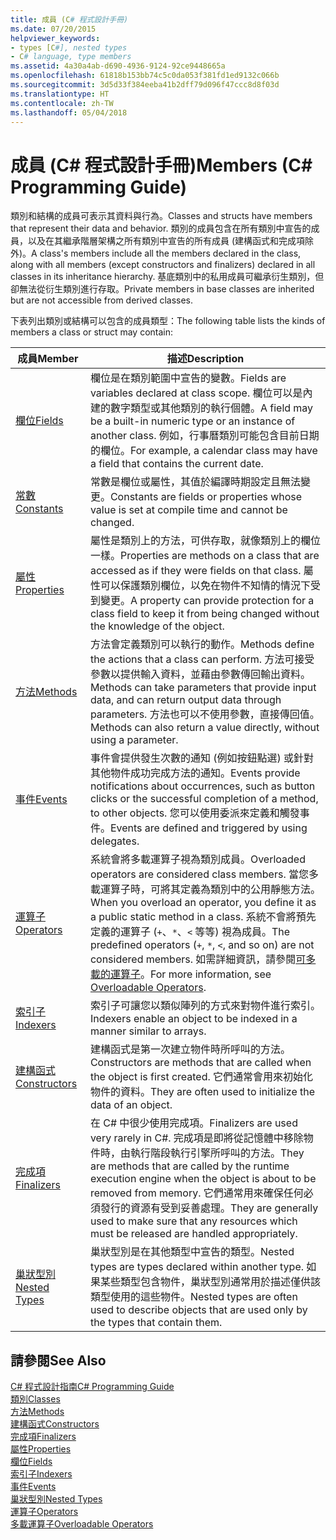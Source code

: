 ```yaml
---
title: 成員 (C# 程式設計手冊)
ms.date: 07/20/2015
helpviewer_keywords:
- types [C#], nested types
- C# language, type members
ms.assetid: 4a30a4ab-d690-4936-9124-92ce9448665a
ms.openlocfilehash: 61818b153bb74c5c0da053f381fd1ed9132c066b
ms.sourcegitcommit: 3d5d33f384eeba41b2dff79d096f47ccc8d8f03d
ms.translationtype: HT
ms.contentlocale: zh-TW
ms.lasthandoff: 05/04/2018
---
```

# <a name="members-c-programming-guide"></a><span data-ttu-id="bc275-102">成員 (C# 程式設計手冊)</span><span class="sxs-lookup"><span data-stu-id="bc275-102">Members (C# Programming Guide)</span></span>
<span data-ttu-id="bc275-103">類別和結構的成員可表示其資料與行為。</span><span class="sxs-lookup"><span data-stu-id="bc275-103">Classes and structs have members that represent their data and behavior.</span></span> <span data-ttu-id="bc275-104">類別的成員包含在所有類別中宣告的成員，以及在其繼承階層架構之所有類別中宣告的所有成員 (建構函式和完成項除外)。</span><span class="sxs-lookup"><span data-stu-id="bc275-104">A class's members include all the members declared in the class, along with all members (except constructors and finalizers) declared in all classes in its inheritance hierarchy.</span></span> <span data-ttu-id="bc275-105">基底類別中的私用成員可繼承衍生類別，但卻無法從衍生類別進行存取。</span><span class="sxs-lookup"><span data-stu-id="bc275-105">Private members in base classes are inherited but are not accessible from derived classes.</span></span>  
  
 <span data-ttu-id="bc275-106">下表列出類別或結構可以包含的成員類型：</span><span class="sxs-lookup"><span data-stu-id="bc275-106">The following table lists the kinds of members a class or struct may contain:</span></span>  
  
|<span data-ttu-id="bc275-107">成員</span><span class="sxs-lookup"><span data-stu-id="bc275-107">Member</span></span>|<span data-ttu-id="bc275-108">描述</span><span class="sxs-lookup"><span data-stu-id="bc275-108">Description</span></span>|  
|------------|-----------------|  
|[<span data-ttu-id="bc275-109">欄位</span><span class="sxs-lookup"><span data-stu-id="bc275-109">Fields</span></span>](../../../csharp/programming-guide/classes-and-structs/fields.md)|<span data-ttu-id="bc275-110">欄位是在類別範圍中宣告的變數。</span><span class="sxs-lookup"><span data-stu-id="bc275-110">Fields are variables declared at class scope.</span></span> <span data-ttu-id="bc275-111">欄位可以是內建的數字類型或其他類別的執行個體。</span><span class="sxs-lookup"><span data-stu-id="bc275-111">A field may be a built-in numeric type or an instance of another class.</span></span> <span data-ttu-id="bc275-112">例如，行事曆類別可能包含目前日期的欄位。</span><span class="sxs-lookup"><span data-stu-id="bc275-112">For example, a calendar class may have a field that contains the current date.</span></span>|  
|[<span data-ttu-id="bc275-113">常數</span><span class="sxs-lookup"><span data-stu-id="bc275-113">Constants</span></span>](../../../csharp/programming-guide/classes-and-structs/constants.md)|<span data-ttu-id="bc275-114">常數是欄位或屬性，其值於編譯時期設定且無法變更。</span><span class="sxs-lookup"><span data-stu-id="bc275-114">Constants are fields or properties whose value is set at compile time and cannot be changed.</span></span>|  
|[<span data-ttu-id="bc275-115">屬性</span><span class="sxs-lookup"><span data-stu-id="bc275-115">Properties</span></span>](../../../csharp/programming-guide/classes-and-structs/properties.md)|<span data-ttu-id="bc275-116">屬性是類別上的方法，可供存取，就像類別上的欄位一樣。</span><span class="sxs-lookup"><span data-stu-id="bc275-116">Properties are methods on a class that are accessed as if they were fields on that class.</span></span> <span data-ttu-id="bc275-117">屬性可以保護類別欄位，以免在物件不知情的情況下受到變更。</span><span class="sxs-lookup"><span data-stu-id="bc275-117">A property can provide protection for a class field to keep it from being changed without the knowledge of the object.</span></span>|  
|[<span data-ttu-id="bc275-118">方法</span><span class="sxs-lookup"><span data-stu-id="bc275-118">Methods</span></span>](../../../csharp/programming-guide/classes-and-structs/methods.md)|<span data-ttu-id="bc275-119">方法會定義類別可以執行的動作。</span><span class="sxs-lookup"><span data-stu-id="bc275-119">Methods define the actions that a class can perform.</span></span> <span data-ttu-id="bc275-120">方法可接受參數以提供輸入資料，並藉由參數傳回輸出資料。</span><span class="sxs-lookup"><span data-stu-id="bc275-120">Methods can take parameters that provide input data, and can return output data through parameters.</span></span> <span data-ttu-id="bc275-121">方法也可以不使用參數，直接傳回值。</span><span class="sxs-lookup"><span data-stu-id="bc275-121">Methods can also return a value directly, without using a parameter.</span></span>|  
|[<span data-ttu-id="bc275-122">事件</span><span class="sxs-lookup"><span data-stu-id="bc275-122">Events</span></span>](../../../csharp/programming-guide/events/index.md)|<span data-ttu-id="bc275-123">事件會提供發生次數的通知 (例如按鈕點選) 或針對其他物件成功完成方法的通知。</span><span class="sxs-lookup"><span data-stu-id="bc275-123">Events provide notifications about occurrences, such as button clicks or the successful completion of a method, to other objects.</span></span> <span data-ttu-id="bc275-124">您可以使用委派來定義和觸發事件。</span><span class="sxs-lookup"><span data-stu-id="bc275-124">Events are defined and triggered by using delegates.</span></span>|  
|[<span data-ttu-id="bc275-125">運算子</span><span class="sxs-lookup"><span data-stu-id="bc275-125">Operators</span></span>](../../../csharp/programming-guide/statements-expressions-operators/operators.md)|<span data-ttu-id="bc275-126">系統會將多載運算子視為類別成員。</span><span class="sxs-lookup"><span data-stu-id="bc275-126">Overloaded operators are considered class members.</span></span> <span data-ttu-id="bc275-127">當您多載運算子時，可將其定義為類別中的公用靜態方法。</span><span class="sxs-lookup"><span data-stu-id="bc275-127">When you overload an operator, you define it as a public static method in a class.</span></span> <span data-ttu-id="bc275-128">系統不會將預先定義的運算子 (`+`、`*`、`<` 等等) 視為成員。</span><span class="sxs-lookup"><span data-stu-id="bc275-128">The predefined operators (`+`, `*`, `<`, and so on) are not considered members.</span></span> <span data-ttu-id="bc275-129">如需詳細資訊，請參閱[可多載的運算子](../../../csharp/programming-guide/statements-expressions-operators/overloadable-operators.md)。</span><span class="sxs-lookup"><span data-stu-id="bc275-129">For more information, see [Overloadable Operators](../../../csharp/programming-guide/statements-expressions-operators/overloadable-operators.md).</span></span>|  
|[<span data-ttu-id="bc275-130">索引子</span><span class="sxs-lookup"><span data-stu-id="bc275-130">Indexers</span></span>](../../../csharp/programming-guide/indexers/index.md)|<span data-ttu-id="bc275-131">索引子可讓您以類似陣列的方式來對物件進行索引。</span><span class="sxs-lookup"><span data-stu-id="bc275-131">Indexers enable an object to be indexed in a manner similar to arrays.</span></span>|  
|[<span data-ttu-id="bc275-132">建構函式</span><span class="sxs-lookup"><span data-stu-id="bc275-132">Constructors</span></span>](../../../csharp/programming-guide/classes-and-structs/constructors.md)|<span data-ttu-id="bc275-133">建構函式是第一次建立物件時所呼叫的方法。</span><span class="sxs-lookup"><span data-stu-id="bc275-133">Constructors are methods that are called when the object is first created.</span></span> <span data-ttu-id="bc275-134">它們通常會用來初始化物件的資料。</span><span class="sxs-lookup"><span data-stu-id="bc275-134">They are often used to initialize the data of an object.</span></span>|  
|[<span data-ttu-id="bc275-135">完成項</span><span class="sxs-lookup"><span data-stu-id="bc275-135">Finalizers</span></span>](../../../csharp/programming-guide/classes-and-structs/destructors.md)|<span data-ttu-id="bc275-136">在 C# 中很少使用完成項。</span><span class="sxs-lookup"><span data-stu-id="bc275-136">Finalizers are used very rarely in C#.</span></span> <span data-ttu-id="bc275-137">完成項是即將從記憶體中移除物件時，由執行階段執行引擎所呼叫的方法。</span><span class="sxs-lookup"><span data-stu-id="bc275-137">They are methods that are called by the runtime execution engine when the object is about to be removed from memory.</span></span> <span data-ttu-id="bc275-138">它們通常用來確保任何必須發行的資源有受到妥善處理。</span><span class="sxs-lookup"><span data-stu-id="bc275-138">They are generally used to make sure that any resources which must be released are handled appropriately.</span></span>|  
|[<span data-ttu-id="bc275-139">巢狀型別</span><span class="sxs-lookup"><span data-stu-id="bc275-139">Nested Types</span></span>](../../../csharp/programming-guide/classes-and-structs/nested-types.md)|<span data-ttu-id="bc275-140">巢狀型別是在其他類型中宣告的類型。</span><span class="sxs-lookup"><span data-stu-id="bc275-140">Nested types are types declared within another type.</span></span> <span data-ttu-id="bc275-141">如果某些類型包含物件，巢狀型別通常用於描述僅供該類型使用的這些物件。</span><span class="sxs-lookup"><span data-stu-id="bc275-141">Nested types are often used to describe objects that are used only by the types that contain them.</span></span>|  
  
## <a name="see-also"></a><span data-ttu-id="bc275-142">請參閱</span><span class="sxs-lookup"><span data-stu-id="bc275-142">See Also</span></span>  
 [<span data-ttu-id="bc275-143">C# 程式設計指南</span><span class="sxs-lookup"><span data-stu-id="bc275-143">C# Programming Guide</span></span>](../../../csharp/programming-guide/index.md)  
 [<span data-ttu-id="bc275-144">類別</span><span class="sxs-lookup"><span data-stu-id="bc275-144">Classes</span></span>](../../../csharp/programming-guide/classes-and-structs/classes.md)  
 [<span data-ttu-id="bc275-145">方法</span><span class="sxs-lookup"><span data-stu-id="bc275-145">Methods</span></span>](../../../csharp/programming-guide/classes-and-structs/methods.md)  
 [<span data-ttu-id="bc275-146">建構函式</span><span class="sxs-lookup"><span data-stu-id="bc275-146">Constructors</span></span>](../../../csharp/programming-guide/classes-and-structs/constructors.md)  
 [<span data-ttu-id="bc275-147">完成項</span><span class="sxs-lookup"><span data-stu-id="bc275-147">Finalizers</span></span>](../../../csharp/programming-guide/classes-and-structs/destructors.md)  
 [<span data-ttu-id="bc275-148">屬性</span><span class="sxs-lookup"><span data-stu-id="bc275-148">Properties</span></span>](../../../csharp/programming-guide/classes-and-structs/properties.md)  
 [<span data-ttu-id="bc275-149">欄位</span><span class="sxs-lookup"><span data-stu-id="bc275-149">Fields</span></span>](../../../csharp/programming-guide/classes-and-structs/fields.md)  
 [<span data-ttu-id="bc275-150">索引子</span><span class="sxs-lookup"><span data-stu-id="bc275-150">Indexers</span></span>](../../../csharp/programming-guide/indexers/index.md)  
 [<span data-ttu-id="bc275-151">事件</span><span class="sxs-lookup"><span data-stu-id="bc275-151">Events</span></span>](../../../csharp/programming-guide/events/index.md)  
 [<span data-ttu-id="bc275-152">巢狀型別</span><span class="sxs-lookup"><span data-stu-id="bc275-152">Nested Types</span></span>](../../../csharp/programming-guide/classes-and-structs/nested-types.md)  
 [<span data-ttu-id="bc275-153">運算子</span><span class="sxs-lookup"><span data-stu-id="bc275-153">Operators</span></span>](../../../csharp/programming-guide/statements-expressions-operators/operators.md)  
 [<span data-ttu-id="bc275-154">多載運算子</span><span class="sxs-lookup"><span data-stu-id="bc275-154">Overloadable Operators</span></span>](../../../csharp/programming-guide/statements-expressions-operators/overloadable-operators.md)
